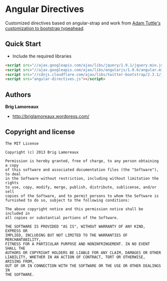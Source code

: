 Angular Directives
==================

Customized directives based on angular-strap and work from [Adam Tuttle's](http://fusiongrokker.com) [customization to bootstrap typeahead](http://fusiongrokker.com/post/heavily-customizing-a-bootstrap-typeahead).

## Quick Start

+ Include the required libraries

>
``` html
<script src="//ajax.googleapis.com/ajax/libs/jquery/1.9.1/jquery.min.js"></script>
<script src="//ajax.googleapis.com/ajax/libs/angularjs/1.0.6/angular.min.js"></script>
<script src="//cdnjs.cloudflare.com/ajax/libs/twitter-bootstrap/2.3.1/js/bootstrap.min.js"></script>
<script src="angular-directives.js"></script>
```

## Authors

**Brig Lamoreaux**

+ http://briglamoreaux.wordpress.com/

## Copyright and license

	The MIT License

	Copyright (c) 2013 Brig Lamoreaux

	Permission is hereby granted, free of charge, to any person obtaining a copy
	of this software and associated documentation files (the "Software"), to deal
	in the Software without restriction, including without limitation the rights
	to use, copy, modify, merge, publish, distribute, sublicense, and/or sell
	copies of the Software, and to permit persons to whom the Software is
	furnished to do so, subject to the following conditions:

	The above copyright notice and this permission notice shall be included in
	all copies or substantial portions of the Software.

	THE SOFTWARE IS PROVIDED "AS IS", WITHOUT WARRANTY OF ANY KIND, EXPRESS OR
	IMPLIED, INCLUDING BUT NOT LIMITED TO THE WARRANTIES OF MERCHANTABILITY,
	FITNESS FOR A PARTICULAR PURPOSE AND NONINFRINGEMENT. IN NO EVENT SHALL THE
	AUTHORS OR COPYRIGHT HOLDERS BE LIABLE FOR ANY CLAIM, DAMAGES OR OTHER
	LIABILITY, WHETHER IN AN ACTION OF CONTRACT, TORT OR OTHERWISE, ARISING FROM,
	OUT OF OR IN CONNECTION WITH THE SOFTWARE OR THE USE OR OTHER DEALINGS IN
	THE SOFTWARE.
